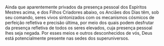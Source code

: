 ﻿Ainda que aparentemente privados da presença pessoal dos Espíritos Mestres acima, e dos Filhos Criadores abaixo, os Anciães dos Dias têm, sob seu comando, seres vivos sintonizados com os mecanismos cósmicos de perfeição refletiva e precisão última, por meio dos quais podem desfrutar da presença refletiva de todos os seres elevados, cuja presença pessoal lhes seja negada. Por esses meios e outros desconhecidos de vós, Deus está potencialmente presente nas sedes dos superuniversos.